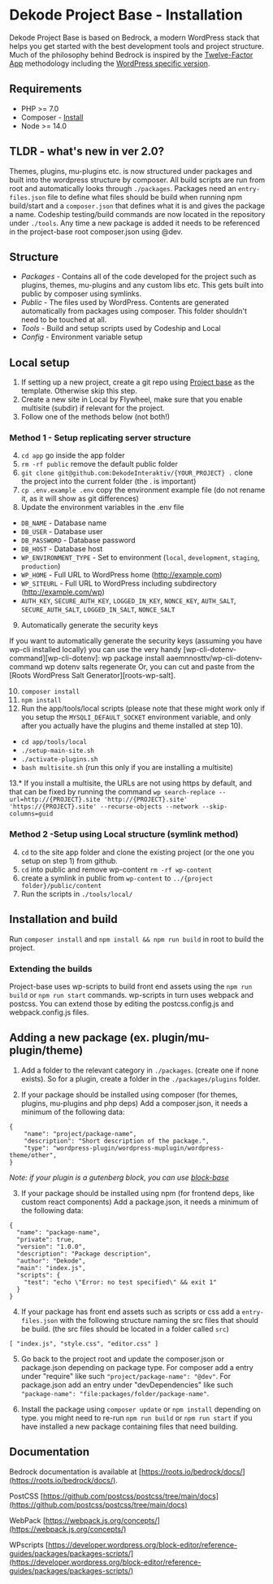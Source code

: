 # Dekode Project Base - Installation

Dekode Project Base is based on Bedrock, a modern WordPress stack that helps you get started with the best development tools and project structure.
Much of the philosophy behind Bedrock is inspired by the [Twelve-Factor App](http://12factor.net/) methodology including the [WordPress specific version](https://roots.io/twelve-factor-wordpress/).

## Requirements

* PHP >= 7.0
* Composer - [Install](https://getcomposer.org/doc/00-intro.md#installation-linux-unix-osx)
* Node >= 14.0

## TLDR - what's new in ver 2.0?
Themes, plugins, mu-plugins etc. is now structured under packages and built into the wordpress structure by composer. All build scripts are run from root and automatically looks through `./packages`. Packages need an `entry-files.json` file to define what files should be build when running npm build/start and a `composer.json` that defines what it is and gives the package a name. Codeship testing/build commands are now located in the repository under `./tools`. Any time a new package is added it needs to be referenced in the project-base root composer.json using @dev.

## Structure

- *Packages* - Contains all of the code developed for the project such as plugins, themes, mu-plugins and any custom libs etc. This gets built into public by composer using symlinks.
- *Public* - The files used by WordPress. Contents are generated automatically from packages using composer. This folder shouldn't need to be touched at all.
- *Tools* - Build and setup scripts used by Codeship and Local
- *Config* - Environment variable setup

## Local setup
1. If setting up a new project, create a git repo using [Project base](https://github.com/DekodeInteraktiv/project-base) as the template. Otherwise skip this step.
2. Create a new site in Local by Flywheel, make sure that you enable multisite (subdir) if relevant for the project.
3. Follow one of the methods below (not both!)

### Method 1 - Setup replicating server structure
4. `cd app` go inside the app folder
5. `rm -rf public` remove the default public folder
6. `git clone git@github.com:DekodeInteraktiv/{YOUR_PROJECT} .` clone the project into the current folder (the . is important)
7. `cp .env.example .env` copy the environment example file (do not rename it, as it will show as git differences)
8. Update the environment variables in the .env file

  * `DB_NAME` - Database name
  * `DB_USER` - Database user
  * `DB_PASSWORD` - Database password
  * `DB_HOST` - Database host
  * `WP_ENVIRONMENT_TYPE` - Set to environment (`local`, `development`, `staging`, `production`)
  * `WP_HOME` - Full URL to WordPress home (http://example.com)
  * `WP_SITEURL` - Full URL to WordPress including subdirectory (http://example.com/wp)
  * `AUTH_KEY`, `SECURE_AUTH_KEY`, `LOGGED_IN_KEY`, `NONCE_KEY`, `AUTH_SALT`, `SECURE_AUTH_SALT`, `LOGGED_IN_SALT`, `NONCE_SALT`

9. Automatically generate the security keys

  If you want to automatically generate the security keys (assuming you have wp-cli installed locally) you can use the very handy [wp-cli-dotenv-command][wp-cli-dotenv]:
      wp package install aaemnnosttv/wp-cli-dotenv-command
      wp dotenv salts regenerate
  Or, you can cut and paste from the [Roots WordPress Salt Generator][roots-wp-salt].

10. `composer install`
11. `npm install`
12. Run the app/tools/local scripts (please note that these might work only if you setup the `MYSQLI_DEFAULT_SOCKET` environment variable, and only after you actually have the plugins and theme installed at step 10).

  * `cd app/tools/local`
  * `./setup-main-site.sh`
  * `./activate-plugins.sh`
  * `bash multisite.sh` (run this only if you are installing a multisite)

13.* If you install a multisite, the URLs are not using https by default, and that can be fixed by running the command `wp search-replace --url=http://{PROJECT}.site 'http://{PROJECT}.site' 'https://{PROJECT}.site' --recurse-objects --network --skip-columns=guid`

### Method 2 -Setup using Local structure (symlink method)

4. `cd` to the site app folder and clone the existing project (or the one you setup on step 1) from github.
5. `cd` into public and remove wp-content `rm -rf wp-content`
6. create a symlink in public from `wp-content` to `../{project folder}/public/content`
7. Run the scripts in `./tools/local/`

## Installation and build
Run `composer install` and `npm install && npm run build` in root to build the project.

### Extending the builds
Project-base uses wp-scripts to build front end assets using the `npm run build` or `npm run start` commands. wp-scripts in turn uses webpack and postcss. You can extend those by editing the postcss.config.js and webpack.config.js files.

## Adding a new package (ex. plugin/mu-plugin/theme)
1. Add a folder to the relevant category in `./packages`. (create one if none exists). So for a plugin, create a folder in the `./packages/plugins` folder.

2. If your package should be installed using composer (for themes, plugins, mu-plugins and php deps) Add a composer.json, it needs a minimum of the following data:
```
{
	"name": "project/package-name",
	"description": "Short description of the package.",
	"type": "wordpress-plugin/wordpress-muplugin/wordpress-theme/other",
}
```
*Note: if your plugin is a gutenberg block, you can use [block-base](https://github.com/DekodeInteraktiv/block-base)*

3. If your package should be installed using npm (for frontend deps, like custom react components) Add a package.json, it needs a minimum of the following data:
```
{
  "name": "package-name",
  "private": true,
  "version": "1.0.0",
  "description": "Package description",
  "author": "Dekode",
  "main": "index.js",
  "scripts": {
    "test": "echo \"Error: no test specified\" && exit 1"
  }
}
```

4. If your package has front end assets such as scripts or css add a `entry-files.json` with the following structure naming the src files that should be build. (the src files should be located in a folder called `src`)
```
[ "index.js", "style.css", "editor.css" ]
```

5. Go back to the project root and update the composer.json or package.json depending on package type. For composer add a entry under "require" like such `"project/package-name": "@dev"`. For package.json add an entry under "devDependencies" like such `"package-name": "file:packages/folder/package-name"`.

6. Install the package using `composer update` or `npm install` depending on type. you might need to re-run `npm run build` or `npm run start` if you have installed a new package containing files that need building.

## Documentation
Bedrock documentation is available at [https://roots.io/bedrock/docs/](https://roots.io/bedrock/docs/).

PostCSS [https://github.com/postcss/postcss/tree/main/docs](https://github.com/postcss/postcss/tree/main/docs)

WebPack [https://webpack.js.org/concepts/](https://webpack.js.org/concepts/)

WPscripts [https://developer.wordpress.org/block-editor/reference-guides/packages/packages-scripts/](https://developer.wordpress.org/block-editor/reference-guides/packages/packages-scripts/)
